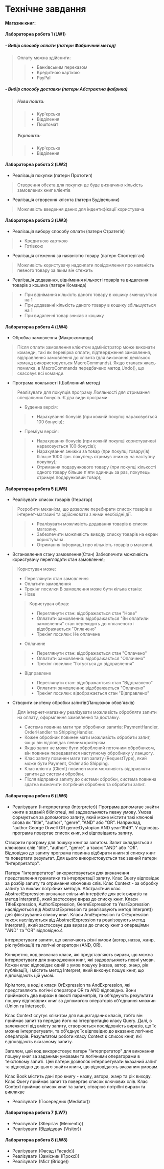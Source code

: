 # Технічне завдання
#### **Магазин книг:**
#### **Лабораторна робота 1 (LW1)**
 ##### - Вибір способу оплати (патерн Фабричний метод)
> Оплату можна здійснити:
>> - Банківським переказом
>> - Кредитною карткою
>> - PayPal
 ##### - Вибір способу доставки (патерн Абстрактна фабрика)
> ##### Нова пошта:
>> * Кур'єрська
>> * Відділення
>> * Поштомат
> ##### Укрпошта:
>> * Кур'єрська
>> * Відділення
#### **Лабораторна робота 2 (LW2)**
 - Реалізація покупки (патерн Прототип)
> Створення обєкта для покупки де буде визначино кількість замовлених книг клієнтів
 - Реалізація створення клієнта (патерн Будівельник)
> Можливість введення даних для індентифікації користувача
#### **Лабораторна робота 3 (LW3)**
 - Реалізація вибору способу оплати (патерн Стратегія)
> - Кредитною карткою
> - Готівкою
 - Реалізація стеження за наявністю товару (патерн Спостерігач)
> Можливість користувачу надсилати повідомлення про наявність певного товару за яким він стежить
 - Реалізація додавання, віднімання кількості товарів та видалення товарів з кошика (патерн Команда)
> - При віднімання кількість даного товару в кошику зменшується на 1
> - При додаванні кількість даного товару в кошику збільшується на 1
> - При видаленні товар зникає з кошику
#### **Лабораторна робота 4 (LW4)**
 - Обробка замовлення (Макрокоманди)
> Після оплати замовлення клієнтом адміністратор може виконати команди, такі як перевірка оплати, підтвердження замовлення, відправлення замовлення до клієнта
> (для виконання декількох команд використовується MacroCommands). 
> Якщо сталася якась помилка, в MacroCommands передбачено метод Undo(), що скасовує всі команди. 
 - Програма лояльності (Шаблонний метод)
> Реалізувати для покупців програму Лояльності для отримання спеціальних бонусів. Є два види програми:
> - Буденна версія:
>> - Нарахування бонусів (при кожній покупці нараховується 100 бонусів);
> - Преміум версія:
>> - Нарахування бонусів (при кожній покупці користувачеві нараховується 100 бонусів);
>> - Нарахування знижки за товар (при покупці товару(ів) більше 1000 грн. покупець отримує знижку на наступну покупку);
>> - Отримання подарункового товару (при покупці кількості одного товару більше п'яти одиниць за раз, покупець отримує подарунковий товар);
#### **Лабораторна робота 5 (LW5)**
-	Реалізувати список товарів (Ітератор)
>Розробити механізм, що дозволяє перебирати список товарів в інтернет-магазині та здійснювати з ними необхідні дії.
>> - Реалізувати можливість додавання товарів в список магазину.
>> - Забезпечити можливість виводу списку товарів на екран користувача.
>> - Отримання інформації про кількість товарів в магазині.
-	Встановлення стану замовлення(Стан)
Забезпечити можливість користувачу переглядати стан замовлення;
>Користувач може:
> - Переглянути стан замовлення
> - Оплатити замовлення
> - Трекінг посилки
>В замовлення може бути кілька станів:
> - Нове
>> Користувач обрав:
>> - Переглянути стан: відображається стан "Нове"
>> - Оплатити замовлення: відображається "Ви оплатили замовлення" стан переходить до оплаченого і відображається "Оплачено"
>> - Трекінг посилки: Не оплачене
> - Оплачене
>> - Переглянути стан: відображається стан "Оплачено"
>> - Оплатити замовлення: відображається "Оплачено"
>> - Трекінг посилки: "Готується до відправлення"
> - Відправлене
>> - Переглянути стан: відображається стан "Відправлено"
>> - Оплатити замовлення: відображається "Оплачено"
>> - Трекінг посилки: відображається стан "Відправлено"
- Створити систему обробки запитів(Ланцюжок обов'язків)
> Для інтернет-магазину реалізувати можливість обробляти запити на оплату, оформлення замовлення та доставку.
> - Система повинна мати три обробники запитів: PaymentHandler, OrderHandler та ShippingHandler.
> - Кожен обробник повинен мати можливість обробити запит, якщо він відповідає певним критеріям.
> - Якщо запит не може бути оброблений поточним обробником, він повинен передаватися наступному обробнику у ланцюгу.
> - Клас запиту повинен мати тип запиту (RequestType), який може бути Payment, Order або Shipping.
> - Клас клієнта (Client) повинен мати можливість відправляти запити до системи обробки.
> - Після відправки запиту до системи обробки, система повинна здатна визначити потрібний обробник та обробити запит.
#### **Лабораторна робота 6 (LW6)**
-	Реалізувати (Інтерпретатор (Interpreter))
Програма допомагає знайти книги в заданій бібліотеці, які задовольняють певну умову. Умова формується за допомогою запиту, який може містити такі ключові слова як "title", "author", "genre", "AND" або "OR". Наприклад, "author:George Orwell OR genre:Dystopian AND year:1949". У відповідь програма повертає список книг, які відповідають запиту.

Створити програму для пошуку книг за запитом. Запит складається з ключових слів "title", "author", "genre", а також "AND" або "OR". Відповідно до запиту програма повинна відбирати книги зі списку книг та повертати результат. Для цього використовується так званий патерн "Інтерпретатор".

Патерн "Інтерпретатор" використовується для визначення представлення граматики та інтерпретації запиту. Клас Query відповідає за розбір запиту та отримання ключових слів. Клас Context - за обробку запиту та виклик потрібних методів. Абстрактний клас AbstractExpression визначає спільний інтерфейс для всіх виразів та метод Interpret(), який застосовує вираз до списку книг. Класи TitleExpression, AuthorExpression, GenreExpression та YearExpression наслідуються від AbstractExpression та реалізовують метод Interpret() для фільтрування списку книг. Класи AndExpression та OrExpression також наслідуються від AbstractExpression та реалізовують метод Interpret(), який застосовує два вирази до списку книг з операціями "AND" та "OR" відповідно.4

інтерпретувати запити, що включають різні умови (автор, назва, жанр, рік публікації) та логічні оператори (AND, OR).

Конкретно, код визначає класи, які представляють вирази, що можна інтерпретувати для знаходження книг, які задовольняють певні умови. Кожен клас відповідає одній з умов пошуку (назва, автор, жанр, рік публікації), і містить метод Interpret, який виконує пошук книг, що відповідають цій умові.

Крім того, в коді є класи OrExpression та AndExpression, які представляють логічні оператори OR та AND відповідно. Вони приймають два вирази в якості параметрів, та об'єднують результати пошуку відповідних книг за допомогою операторів об'єднання множин (Union та Intersect).

Клас Context слугує клієнтом для вищезгаданих класів, тобто він приймає запит та передає його на інтерпретацію класу Query. Далі, в залежності від вмісту запиту, створюється послідовність виразів, що їх можна інтерпретувати, та об'єднує їх відповідно до вказаних логічних операторів. Результатом роботи класу Context є список книг, які відповідають вказаному запиту.

Загалом, цей код використовує патерн "Інтерпретатор" для виконання пошуку книг за заданими умовами та логічними операторами в текстовому запиті. Цей патерн дозволяє інтерпретувати вказаний запит та відповідно до цього знайти книги, що відповідають вказаним умовам.

Клас Book містить дані про книгу - назву, автора, жанр та рік виходу. Клас Query приймає запит та повертає список ключових слів. Клас Context приймає список книг та запит, створює потрібні вирази та викликає
-	Реалізувати (Посередник (Mediator))
#### **Лабораторна робота 7 (LW7)**
-	Реалізувати (Зберігач (Memento))
-	Реалізувати (Відвідувач (Visitor))
#### **Лабораторна робота 8 (LW8)**
-	Реалізувати (Фасад (Facade))
-	Реалізувати (Замісник (Проксі))
-	Реалізувати (Міст (Bridge))
